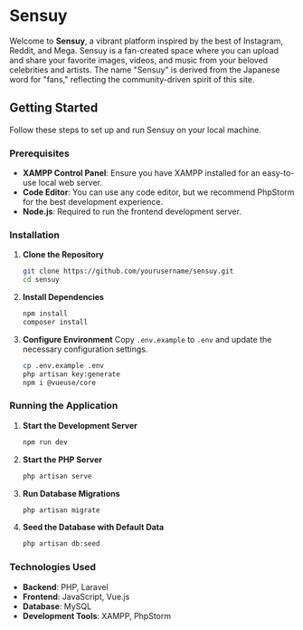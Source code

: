 # Sensuy

Welcome to **Sensuy**, a vibrant platform inspired by the best of Instagram, Reddit, and Mega. Sensuy is a fan-created space where you can upload and share your favorite images, videos, and music from your beloved celebrities and artists. The name "Sensuy" is derived from the Japanese word for "fans," reflecting the community-driven spirit of this site.

## Getting Started

Follow these steps to set up and run Sensuy on your local machine.

### Prerequisites

- **XAMPP Control Panel**: Ensure you have XAMPP installed for an easy-to-use local web server.
- **Code Editor**: You can use any code editor, but we recommend PhpStorm for the best development experience.
- **Node.js**: Required to run the frontend development server.

### Installation

1. **Clone the Repository**
    ```sh
    git clone https://github.com/yourusername/sensuy.git
    cd sensuy
    ```

2. **Install Dependencies**
    ```sh
    npm install
    composer install
    ```

3. **Configure Environment**
   Copy `.env.example` to `.env` and update the necessary configuration settings.

    ```sh
    cp .env.example .env
    php artisan key:generate
   npm i @vueuse/core
    ```

### Running the Application

1. **Start the Development Server**
    ```sh
    npm run dev
    ```

2. **Start the PHP Server**
    ```sh
    php artisan serve
    ```

3. **Run Database Migrations**
    ```sh
    php artisan migrate
    ```

4. **Seed the Database with Default Data**
    ```sh
    php artisan db:seed
    ```

### Technologies Used

- **Backend**: PHP, Laravel
- **Frontend**: JavaScript, Vue.js
- **Database**: MySQL
- **Development Tools**: XAMPP, PhpStorm
